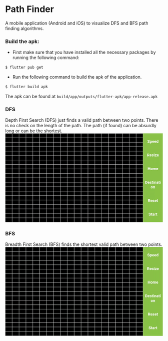 # Path Finder

A mobile application (Android and iOS) to visualize DFS and BFS path finding algorithms.

### Build the apk:
- First make sure that you have installed all the necessary packages by running the following command:
```sh
$ flutter pub get
```
- Run the following command to build the apk of the application.
```sh
$ flutter build apk
```
The apk can be found at `build/app/outputs/flutter-apk/app-release.apk`

### DFS
Depth First Search (DFS) just finds a valid path between two points. There is no check on the length of the path. The path (if found) can be absurdly long or can be the shortest.
![DFS gif](https://raw.githubusercontent.com/2208Abhinav/path_finder/master/gifs/dfs_path_finder.gif?token=AHGPYMM4ACHO5247LXNNKCS77XYZI)

### BFS
Breadth First Search (BFS) finds the shortest valid path between two points.
![BFS gif](https://raw.githubusercontent.com/2208Abhinav/path_finder/master/gifs/bfs_path_finder.gif?token=AHGPYMJUJCFZP22TPCSALCC77XYQQ)
